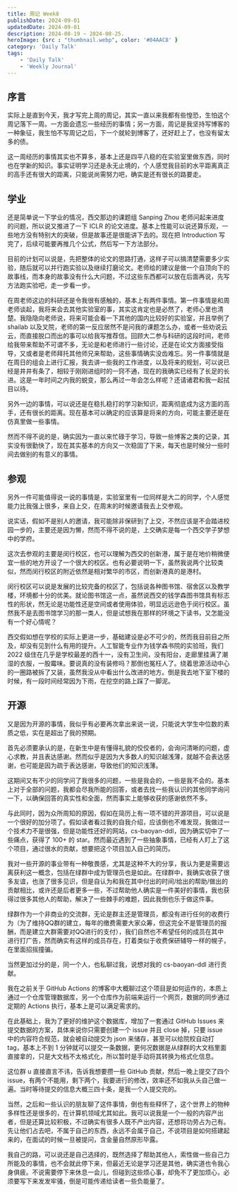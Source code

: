 ```yaml
---
title: 周记 Week8
publishDate: 2024-09-01
updatedDate: 2024-09-01
description: 2024-08-19 ~ 2024-08-25.
heroImage: {src : "thumbnail.webp", color: '#04AAC8' }
category: 'Daily Talk'
tags:
    - 'Daily Talk'
    - 'Weekly Journal'
---
```


## 序言

实际上是直到今天，我才写完上周的周记，其实一直以来我都有些惶恐，生怕这个周记落下一周。一方面会遗忘一些经历的事情；另一方面，周记是我坚持写博客的一种象征，我生怕不写周记之后，下一个就轮到博客了，还好赶上了，也没有留太多的债。

这一周经历的事情其实也不算多，基本上还是四平八稳的在实验室里做东西，同时也在学新的知识。事实证明学习还是永无止境的，个人感觉我目前的水平距离真正的高手还有很大的距离，只能说尚需努力吧，确实是还有很长的路要走。

## 学业

还是简单说一下学业的情况，西交那边的课题组 Sanping Zhou 老师问起来进度的问题，所以说又推进了一下 ICLR 的论文进度。基本上性能可以说还算乐观，一些地方没有特别大的突破，但是故事还是很能讲下去的。现在把 Introduction 写完了，后续可能要再推几个公式，然后写一下方法部分。

目前的计划可以说是，先把整体的论文的思路打通，这样子可以搞清楚需要多少实验，随后就可以并行跑实验以及继续打磨论文。老师给的建议是做一个自顶向下的故事线，而本身的故事没有什么大问题，不过这些东西都可以放在后面再说，先写方法跑实验吧，走一步看一步。

在周老师这边的科研还是令我很有感触的，基本上有两件事情。第一件事情是和周老师谈起，我将来会去其他实验室的事，其实这肯定也是必然了，老师心里也清楚。我隐隐向老师说，将来可能会看一下其他的国内比较好的实验室，并且举例了 shailab 以及叉院，老师的第一反应居然不是问我的课题怎么办，或者一些劝说云云，而直接脱口而出的事可以给我写推荐信。回顾大二参与科研的这段时间，老师给我带来帮助不可谓不多，无论是和老师进行一些讨论，还是在论文方面接受指导，又或者是老师拜托其他师兄来帮助，这些事情确实没齿难忘。另一件事情就是在周日的组会上进行汇报，我去讲一些我的工作进度，以及将来的规划，可以说已经是井井有条了，相较于刚刚进组时的一窍不通，现在的我确实已经有了长足的长进。这是一年时间之内我的蜕变，那么再过一年会怎么样呢？还请诸君和我一起拭目以待。

另外一边的事情，可以说还是在稳扎稳打的学习新知识，距离彻底成为这方面的高手，还有很长的距离。现在基本可以确定的应该算是将来的方向，可能主要还是在仿真里做一些事情。

然而不得不说的是，确实因为一直以来忙碌于学习，导致一些博客之类的记录，其实没有很勤快了，现在其实基本的方向又一次稳固了下来，每天也是时候分一些时间去做别的有意义的事情。

## 参观

另外一件可能值得说一说的事情是，实验室里有一位同样是大二的同学，个人感觉能力比我强上很多，来自上交，在周末的时候邀请我去上交参观。

说实话，假如不是别人的邀请，我可能除非保研到了上交，不然应该是不会踏进校园一步的，主要还是因为懒，然而不得不说的是，上交确实是每一个西交学子梦想中的学府。

这次去参观的主要是闵行校区，也可以理解为西交的创新港，属于是在地价稍微便宜一些的地方开设了一个很大的校区。也有必要说明一下，虽然我说两个比较类似，然而闵行校区的附近依然是相对繁华的市区，而创新港真的是港村。

闵行校区可以说是发展的比较完备的校区了，包括说各种图书馆、宿舍区以及教学楼，环境都十分的优美。就论图书馆这一点，虽然说西交的钱学森图书馆具有标志性的形状，然无论是功能性还是空间或者使用体验，明显远远逊色于闵行校区。虽然我不是去图书馆学习的那一类人，但是试想我在那样的环境之下读书，又怎能没有一个好心情呢？

西交假如想在学校的实际上更进一步，基础建设是必不可少的，然而我目前目之所及，却没有见到什么有用的提升。人工智能专业作为钱学森书院的实验班，我们 2022 级住在几乎是学校最差的西十一，没有卫生间，没有阳台，走廊里挂满了潮湿的衣服，一股霉味。要说真的没有装修吗？那倒也冤枉人了。绕着思源活动中心的一圈路被拆了又装，虽然我没从中看出什么改进的地方。倒是我去地下室下楼的时候，有一段时间经常因为下雨，在挖空的路上踩了一脚泥。

## 开源

又是因为开源的事情，我似乎有必要再次拿出来说一说，只能说大学生中位数的素质之低，实在是超出了我的预期。

首先必须要承认的是，在新生中是有懂得礼貌的佼佼者的，会询问清晰的问题，虚心求教，并且表达感谢。然而似乎是因为大多数人的知识越浅薄，就越不会表达感谢，也可能是因为疏于表达感谢，导致他们的知识浅薄。

这期间又有不少的同学问了我很多的问题，一些是我会的，一些是我不会的。基本上对于全部的问题，我都会尽我所能的回答，或者去找一些我认识的其他同学询问一下，以确保回答的真实性和全面，然而事实上能够收获的感谢依然不多。

与此同时，因为众所周知的原因，假如在简历上有一项不错的开源项目，可以说是一个很好的加分项了。假如读者看过我的自我介绍，应该倒也不难发现，我做过一个技术力不是很强，但是功能性还好的网站，cs-baoyan-ddl，因为确实切中了一些痛点，获得了 100+ 的 star。然而最近遇到了一些抽象事情，已经有人盯上了这个项目，通过很水的贡献，想要把这个项目加入自己的简历。

我对一些开源的事业带有一种敬畏感，尤其是这种不大的分享，我认为更是需要远离获利这一概念，包括在绿群中成为管理员也是如此。在绿群中，我确实收获了很多友谊，也涨了很多见识，但是自认为和我在其中付出的时间/给出的帮助/做出的贡献相比，或许还是后者更多一些，不过帮助他人确实是一件美好的事情，我也获得过很多其他人的帮助，解决了一些棘手的难题，因此我倒也乐于做这件事。

绿群作为一个非商业的交流群，无论是群主还是管理员，都没有进行任何的收费行为（为了维持QQ群的建立，每年的缴费需要大家众筹，但这完全不是管理员的报酬，而是建立大群需要对QQ进行的支付），我们自然也不希望任何的成员在其中进行打广告，然而确实有这样的成员存在，打着类似于收费保研辅导一样的幌子，在里面招摇撞骗。

当然更加过分的是，同一个人，也私聊过我，说想对我的 cs-baoyan-ddl 进行贡献。

我在之前关于 GitHub Actions 的博客中大概聊过这个项目是如何运作的，本质上通过一个仓库管理数据库，另一个仓库作为前端来运行一个网页，数据的同步通过定期的 Actions 执行，基本上是可以满足需求的。

在此基础上，我为了更好的维护这个数据库，增加了一套通过 GitHub Issues 来提交数据的方案，具体来说你只需要创建一个 issue 并且 close 掉，只要 issue 中的内容符合规范，就会被自动提交为 json 来储存，甚至可以给院校自动打 tag，基本上不到 1 分钟就可以提交一条数据，更何况数据是从绿群的大文档里面直接拿的，只是大文档不太格式化，所以暂时是手动将其转换为格式化信息。

这位群 u 直接直言不讳，告诉我想要攒一些 GitHub 贡献，然后一晚上提交了四个 issue，有两个不能用，剩下两个，我要进行的修改，效率还不如我从头自己做一遍。当时等待提交的信息大概三四十条，是我一个人提交完的。

当然，之后和一些认识的朋友聊了这件事情，倒也有些释怀了，这个世界上的物种多样性还是很多的，在计算机领域尤其如此。我可以说我是一个一般的内容产出者，但是还算比较积极，不过确实有很多人既不产出内容，还想将功劳占为己有。先让他们占去吧，不属于自己的东西，永远不会属于自己，不说项目是如何搭建起来的，在面试的时候一旦被提问，含金量自然原形毕露。

我自己的路，可以说还是自己选择的，既然选择了帮助其他人，索性做一些自己力所能及的事情，也不会就此停下来，但最近无论是学习还是其他，确实道也令我心身俱疲。不说需要停下来休息一会儿，但碰到这些烦心事，却免不了更加烦心，必须要写下来发发牢骚，倒是可能传递给读者一些负能量了。